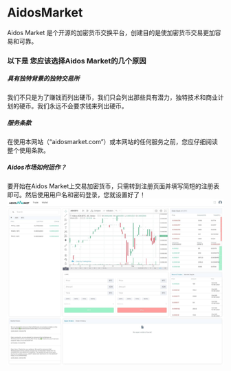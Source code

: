 # 

# AidosMarket

Aidos Market 是个开源的加密货币交换平台，创建目的是使加密货币交易更加容易和可靠。

### 以下是 您应该选择Aidos Market的几个原因

##### 具有独特背景的独特交易所

我们不只是为了赚钱而列出硬币，我们只会列出那些具有潜力，独特技术和商业计划的硬币。我们永远不会要求钱来列出硬币。

##### 服务条款

在使用本网站（“aidosmarket.com”）或本网站的任何服务之前，您应仔细阅读整个使用条款。

##### Aidos市场如何运作？

要开始在Aidos Market上交易加密货币，只需转到注册页面并填写简短的注册表即可。然后使用用户名和密码登录，您就设置好了！![aidosmarket-trade](aidosmarket-trade.jpg)

